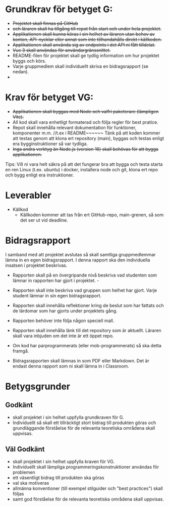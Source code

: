 # Grundkrav för betyget G:

- ~~Projektet skall finnas på GitHub~~
- ~~och läraren skall ha tillgång till repot från start och under hela projektet.~~
- ~~Applikationen skall kunna köras i sin helhet av läraren utan behov av konton, API-nycklar eller annat som inte
  tillhandahålls direkt i källkoden.~~
- ~~Applikationen skall använda sig av endpoints i det API ni fått tilldelat.~~
- ~~Vue 3 skall användas för användargränssnittet.~~
- README-filen för projektet skall ge tydlig information om hur projektet byggs och körs.
- Varje gruppmedlem skall individuellt skriva en bidragsrapport (se nedan).
-

# Krav för betyget VG:

- ~~Applikationen skall byggas med Node och valfri paketerare (lämpligen Vite).~~
- All kod skall vara enhetligt formaterad och följa regler för best pratice.
- Repot skall innehålla relevant dokumentation för funktioner, komponenter m.m. //t.ex i README~~~~~~
  Tänk på att koden kommer att testas genom att klona ert repository (main), byggas och testas enligt era
  bygginstruktioner så var tydliga.
- ~~Inga andra verktyg än Node.js (version 16) skall behövas för att bygga applikationen.~~

Tips: Vill ni vara helt säkra på att det fungerar bra att bygga och testa starta en ren Linux (t.ex. ubuntu) i docker,
installera node och git, klona ert repo och bygg enligt era instruktioner.

# Leverabler

- Källkod 
  - Källkoden kommer att tas från ert GitHub-repo, main-grenen, så som det ser ut vid deadline.

# Bidragsrapport

I samband med att projektet avslutas så skall samtliga gruppmedlemmar lämna in en egen bidragsrapport. I denna rapport
ska den individuella insatsen i projektet beskrivas. 
- Rapporten skall på en övergripande nivå beskriva vad studenten som
lämnar in rapporten har gjort i projektet. - 
- Rapporten skall inte beskriva vad gruppen som helhet har gjort. Varje student
lämnar in sin egen bidragsrapport.

- Rapporten skall innehålla reflektioner kring de beslut som har fattats och de lärdomar som har gjorts under projektets
  gång.
- Rapporten behöver inte följa någon speciell mall.
- Rapporten skall innehålla länk till det repository som är aktuellt. Läraren skall vara inbjuden om det inte är ett
  öppet repo.
- Om kod har parprogrammerats (eller mob-programmerats) så ska detta framgå.
- Bidragsrapporten skall lämnas in som PDF eller Markdown. Det är endast denna rapport som ni skall lämna in i
  Classroom.
 
# Betygsgrunder

## Godkänt 

- skall projektet i sin helhet uppfylla grundkraven för G.
- Individuellt så skall ett tillräckligt stort bidrag till produkten göras och grundläggande förståelse för de relevanta
  teoretiska områdena skall uppvisas.

## Väl Godkänt 
- skall projektet i sin helhet uppfylla kraven för VG. 
- Individuellt skall lämpliga programmeringskonstruktioner användas för problemen 
- ett väsentligt bidrag till produkten ska göras
- val ska motiveras
- allmänna konventioner (till exempel stilguider och "best practices") skall följas
- samt god förståelse för de relevanta teoretiska områdena skall uppvisas.
